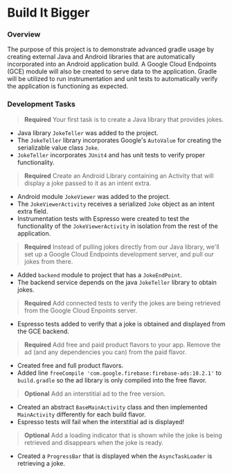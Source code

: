 # Build It Bigger

### Overview

The purpose of this project is to demonstrate advanced gradle usage by creating external Java and Android
libraries that are automatically incorporated into an Android application build. A Google Cloud Endpoints
 (GCE) module will also be created to serve data to the application. Gradle will be utilized to run
 instrumentation and unit tests to automatically verify the application is functioning as expected.

### Development Tasks

> **Required** Your first task is to create a Java library that provides jokes.

+ Java library `JokeTeller` was added to the project.
+ The `JokeTeller` library incorporates Google's `AutoValue` for creating the serializable value class `Joke`. 
+ `JokeTeller` incorporates `JUnit4` and has unit tests to verify proper functionality.

> **Required** Create an Android Library containing an Activity that will display a joke
passed to it as an intent extra. 

+ Android module `JokeViewer` was added to the project.
+ The `JokeViewerActivity` receives a serialized `Joke` object as an intent extra field. 
+ Instrumentation tests with Espresso were created to test the functionality of the `JokeViewerActivity`
in isolation from the rest of the application.

> **Required** Instead of pulling jokes directly from
our Java library, we'll set up a Google Cloud Endpoints development server,
and pull our jokes from there. 

+ Added `backend` module to project that has a `JokeEndPoint`.
+ The backend service depends on the java `JokeTeller` library to obtain jokes.

> **Required** Add connected tests to verify the jokes are being retrieved from the Google Cloud Enpoints server.

+ Espresso tests added to verify that a joke is obtained and displayed from the GCE backend.

> **Required** Add free and paid product flavors to your app. Remove the ad (and any
dependencies you can) from the paid flavor.

+ Created free and full product flavors. 
+ Added line `freeCompile 'com.google.firebase:firebase-ads:10.2.1'` to `build.gradle` so the ad library
is only compiled into the free flavor.

> **Optional** Add an interstitial ad to the free version.

+ Created an abstract `BaseMainActivity` class and then implemented `MainActivity` differently for each
build flavor.
+ Espresso tests will fail when the interstitial ad is displayed!

> **Optional** Add a loading indicator that is shown while the joke is being retrieved and
disappears when the joke is ready. 

+ Created a `ProgressBar` that is displayed when the `AsyncTaskLoader` is retrieving a joke.